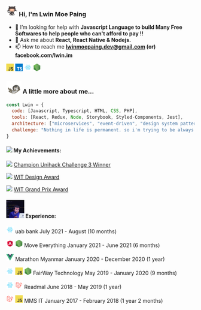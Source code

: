 <h3 align="left"><img src="https://github.com/lwinmoepaing/lwinmoepaing/blob/main/img/gitto.gif" width="30"> Hi, I'm Lwin Moe Paing </h3>

- 🤝 I’m looking for help with **Javascript Language to build Many Free Softwares to help people who can't afford to pay !!**
- 💬 Ask me about **React, React Native & Nodejs.**
- 📫 How to reach me **lwinmoepaing.dev@gmail.com (or) facebook.com/lwin.im**

<code><img height="20" src="https://raw.githubusercontent.com/github/explore/80688e429a7d4ef2fca1e82350fe8e3517d3494d/topics/javascript/javascript.png"></code>
<code><img height="20" src="https://raw.githubusercontent.com/github/explore/80688e429a7d4ef2fca1e82350fe8e3517d3494d/topics/typescript/typescript.png"></code>
<code><img height="20" src="https://raw.githubusercontent.com/github/explore/80688e429a7d4ef2fca1e82350fe8e3517d3494d/topics/react/react.png"></code>
<code><img height="20" src="https://raw.githubusercontent.com/github/explore/80688e429a7d4ef2fca1e82350fe8e3517d3494d/topics/nodejs/nodejs.png"></code>    

### <img src="https://github.com/lwinmoepaing/lwinmoepaing/blob/main/img/katto.gif" width="40">   A little more about me...  
```javascript
const Lwin = {
  code: [Javascript, Typescript, HTML, CSS, PHP],
  tools: [React, Redux, Node, Storybook, Styled-Components, Jest],
  architecture: ["microservices", "event-driven", "design system pattern"],
  challenge: "Nothing in life is permanent. so i'm trying to be always humble"
}
```

#### <img height="30" src="https://media.giphy.com/media/dxIWYNNVCxFXdP76XE/giphy.gif" > My Achievements: 
 <img src="https://media.giphy.com/media/rDr5Q7J0nRTgdkpwuf/giphy.gif" width="16">  [Champion Unihack Challenge 3 Winner](https://www.facebook.com/UniHackChallenge)

 <img src="https://media.giphy.com/media/rDr5Q7J0nRTgdkpwuf/giphy.gif" width="16">  [WIT Design Award](https://witaward.com/result/2018)
 
 <img src="https://media.giphy.com/media/rDr5Q7J0nRTgdkpwuf/giphy.gif" width="16">  [WIT Grand Prix Award](https://witaward.com/result/2020)

#### <img src="https://github.com/lwinmoepaing/lwinmoepaing/blob/main/img/coding-man.gif" width="48"> Experience:
<code><img height="20" src="https://raw.githubusercontent.com/github/explore/80688e429a7d4ef2fca1e82350fe8e3517d3494d/topics/react/react.png"></code> uab bank 
July 2021 - August (10 months)

<code><img height="20" src="https://raw.githubusercontent.com/github/explore/80688e429a7d4ef2fca1e82350fe8e3517d3494d/topics/angular/angular.png"></code>
<code><img height="20" src="https://raw.githubusercontent.com/github/explore/80688e429a7d4ef2fca1e82350fe8e3517d3494d/topics/nodejs/nodejs.png"></code> 
Move Everything 
January 2021 - June 2021 (6 months)

<code><img height="20" src="https://raw.githubusercontent.com/github/explore/80688e429a7d4ef2fca1e82350fe8e3517d3494d/topics/vue/vue.png"></code> 
Marathon Myanmar
January 2020 - December 2020 (1 year)

<code><img height="20" src="https://raw.githubusercontent.com/github/explore/80688e429a7d4ef2fca1e82350fe8e3517d3494d/topics/react/react.png"></code>
<code><img height="20" src="https://raw.githubusercontent.com/github/explore/80688e429a7d4ef2fca1e82350fe8e3517d3494d/topics/javascript/javascript.png"></code>
<code><img height="20" src="https://raw.githubusercontent.com/github/explore/80688e429a7d4ef2fca1e82350fe8e3517d3494d/topics/nodejs/nodejs.png"></code> 
FairWay Technology
May 2019 - January 2020 (9 months)


<code><img height="20" src="https://raw.githubusercontent.com/github/explore/80688e429a7d4ef2fca1e82350fe8e3517d3494d/topics/react/react.png"></code>
<code><img height="20" src="https://raw.githubusercontent.com/github/explore/80688e429a7d4ef2fca1e82350fe8e3517d3494d/topics/laravel/laravel.png"></code>
Readmal
June 2018 - May 2019 (1 year)


<code><img height="20" src="https://raw.githubusercontent.com/github/explore/80688e429a7d4ef2fca1e82350fe8e3517d3494d/topics/laravel/laravel.png"></code>
<code><img height="20" src="https://raw.githubusercontent.com/github/explore/80688e429a7d4ef2fca1e82350fe8e3517d3494d/topics/javascript/javascript.png"></code>
MMS IT
January 2017 - February 2018 (1 year 2 months)

